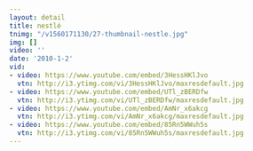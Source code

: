 ```yaml
---
layout: detail
title: nestlé
tnimg: "/v1560171130/27-thumbnail-nestle.jpg"
img: []
video: ''
date: '2010-1-2'
vid:
- video: https://www.youtube.com/embed/3HessHKlJvo
  vtn: http://i3.ytimg.com/vi/3HessHKlJvo/maxresdefault.jpg
- video: https://www.youtube.com/embed/UTl_zBERDfw
  vtn: http://i3.ytimg.com/vi/UTl_zBERDfw/maxresdefault.jpg
- video: https://www.youtube.com/embed/AmNr_x6akcg
  vtn: http://i3.ytimg.com/vi/AmNr_x6akcg/maxresdefault.jpg
- video: https://www.youtube.com/embed/85Rn5WWuh5s
  vtn: http://i3.ytimg.com/vi/85Rn5WWuh5s/maxresdefault.jpg
---
```

